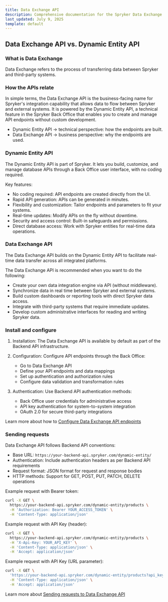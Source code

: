 ```yaml
---
title: Data Exchange API
description: Comprehensive documentation for the Spryker Data Exchange API, enabling seamless integration and efficient data transfer between systems.
last_updated: July 9, 2025
template: default
---
```


## Data Exchange API vs. Dynamic Entity API

### What is Data Exchange

Data Exchange refers to the process of transferring data between Spryker and third-party systems.

### How the APIs relate

In simple terms, the Data Exchange API is the business-facing name for Spryker's integration capability that allows data to flow between Spryker and external systems. It is powered by the Dynamic Entity API, a technical feature in the Spryker Back Office that enables you to create and manage API endpoints without custom development.
- Dynamic Entity API -> technical perspective: how the endpoints are built.
- Data Exchange API -> business perspective: why the endpoints are used.

### Dynamic Entity API

The Dynamic Entity API is part of Spryker. It lets you build, customize, and manage database APIs through a Back Office user interface, with no coding required.

Key features:
- No coding required: API endpoints are created directly from the UI.
- Rapid API generation: APIs can be generated in minutes.
- Flexibility and customization: Tailor endpoints and parameters to fit your systems.
- Real-time updates: Modify APIs on the fly without downtime.
- Security and access control: Built-in safeguards and permissions.
- Direct database access: Work with Spryker entities for real-time data operations.

### Data Exchange API

The Data Exchange API builds on the Dynamic Entity API to facilitate real-time data transfer across all integrated platforms.

The Data Exchange API is recommended when you want to do the following:
- Create your own data integration engine via API (without middleware).
- Synchronize data in real time between Spryker and external systems.
- Build custom dashboards or reporting tools with direct Spryker data access.
- Integrate with third-party systems that require immediate updates.
- Develop custom administrative interfaces for reading and writing Spryker data.

### Install and configure

1. Installation: The Data Exchange API is available by default as part of the Backend API infrastructure.

2. Configuration: Configure API endpoints through the Back Office:
   - Go to Data Exchange API
   - Define your API endpoints and data mappings
   - Set up authentication and authorization rules
   - Configure data validation and transformation rules

3. Authentication: Use Backend API authentication methods:
   - Back Office user credentials for administrative access
   - API key authentication for system-to-system integration
   - OAuth 2.0 for secure third-party integrations

Learn more about how to [Configure Data Exchange API endpoints](/docs/integrations/spryker-glue-api/backend-api/data-exchange-api/configure-data-exchange-api.html)

### Sending requests

Data Exchange API follows Backend API conventions:

- Base URL: `https://your-backend-api.spryker.com/dynamic-entity/`
- Authentication: Include authentication headers as per Backend API requirements
- Request format: JSON format for request and response bodies
- HTTP methods: Support for GET, POST, PUT, PATCH, DELETE operations

Example request with Bearer token:

```bash
curl -X GET \
  https://your-backend-api.spryker.com/dynamic-entity/products \
  -H 'Authorization: Bearer YOUR_ACCESS_TOKEN' \
  -H 'Content-Type: application/json'
```

Example request with API Key (header):

```bash
curl -X GET \
  https://your-backend-api.spryker.com/dynamic-entity/products \
  -H 'X-Api-Key: YOUR_API_KEY' \
  -H 'Content-Type: application/json' \
  -H 'Accept: application/json'
```

Example request with API Key (URL parameter):

```bash
curl -X GET \
  'https://your-backend-api.spryker.com/dynamic-entity/products?api_key=YOUR_API_KEY' \
  -H 'Content-Type: application/json' \
  -H 'Accept: application/json'
```

Learn more about [Sending requests to Data Exchange API](/docs/integrations/spryker-glue-api/backend-api/data-exchange-api/sending-requests-to-data-exchange-api.html)
